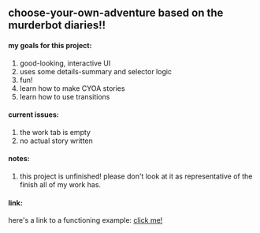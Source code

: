 <h2>choose-your-own-adventure based on the murderbot diaries!!</h2>

<h4>my goals for this project:</h4>
<ol>
  <li>good-looking, interactive UI</li>
  <li>uses some details-summary and selector logic</li>
  <li>fun!</li>
  <li>learn how to make CYOA stories</li>
  <li>learn how to use transitions</li>
</ol>

<h4>current issues:</h4>
<ol>
  <li>the work tab is empty</li>
  <li>no actual story written</li>
</ol>

<h4>notes:</h4>
<ol>
  <li>this project is unfinished! please don't look at it as representative of the finish all of my work has.</li>
</ol>

<h4>link:</h4>
<p>here's a link to a functioning example: <a href="https://codepen.io/stoneflywheel/pen/VYeLmmz">click me!</a></p>
